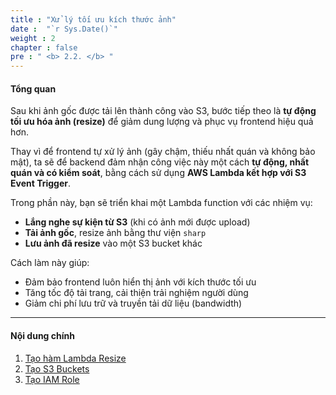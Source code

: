 ```yaml
---
title : "Xử lý tối ưu kích thước ảnh"
date :  "`r Sys.Date()`" 
weight : 2 
chapter : false
pre : " <b> 2.2. </b> "
---
```


#### Tổng quan

Sau khi ảnh gốc được tải lên thành công vào S3, bước tiếp theo là **tự động tối ưu hóa ảnh (resize)** để giảm dung lượng và phục vụ frontend hiệu quả hơn.

Thay vì để frontend tự xử lý ảnh (gây chậm, thiếu nhất quán và không bảo mật), ta sẽ để backend đảm nhận công việc này một cách **tự động, nhất quán và có kiểm soát**, bằng cách sử dụng **AWS Lambda kết hợp với S3 Event Trigger**.

Trong phần này, bạn sẽ triển khai một Lambda function với các nhiệm vụ:

- **Lắng nghe sự kiện từ S3** (khi có ảnh mới được upload)
- **Tải ảnh gốc**, resize ảnh bằng thư viện `sharp`
- **Lưu ảnh đã resize** vào một S3 bucket khác

Cách làm này giúp:

- Đảm bảo frontend luôn hiển thị ảnh với kích thước tối ưu
- Tăng tốc độ tải trang, cải thiện trải nghiệm người dùng
- Giảm chi phí lưu trữ và truyền tải dữ liệu (bandwidth)

---
#### Nội dung chính

1. [Tạo hàm Lambda Resize](2.2.1-create-resize-lambda-function/)
2. [Tạo S3 Buckets](2.2.2-create-s3-buckets/)
3. [Tạo IAM Role](2.2.3-create-iam-role/)